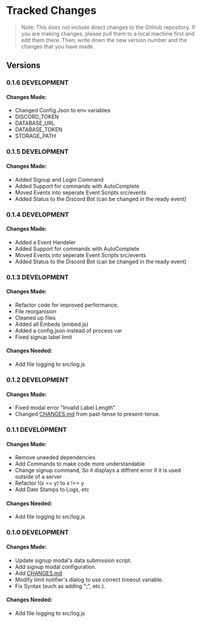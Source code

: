 # Tracked Changes
> Note: This does not include direct changes to the GitHub repository. If you are making changes, please pull them to a local machine first and edit them there. Then, write down the new version number and the changes that you have made.

## Versions

### 0.1.6 DEVELOPMENT
#### Changes Made:
- Changed Config.Json to env variables
- DISCORD_TOKEN
- DATABASE_URL 
- DATABASE_TOKEN
- STORAGE_PATH

### 0.1.5 DEVELOPMENT
#### Changes Made:
- Added Signup and Login Command
- Added Support for commands with AutoComplete
- Moved Events into seperate Event Scripts src/events
- Added Status to the Discord Bot (can be changed in the ready event)

### 0.1.4 DEVELOPMENT
#### Changes Made:
- Added a Event Handeler
- Added Support for commands with AutoComplete
- Moved Events into seperate Event Scripts src/events
- Added Status to the Discord Bot (can be changed in the ready event)

### 0.1.3 DEVELOPMENT
#### Changes Made:
- Refactor code for improved performance.
- File reorganision
- Cleaned up files
- Added all Embeds (embed.js)
- Added a config.json instead of process var
- Fixed signup label limit
#### Changes Needed:
- Add file logging to src/log.js

### 0.1.2 DEVELOPMENT
#### Changes Made:
- Fixed modal error "Invalid Label Length"
- Changed [CHANGES.md](./CHANGES.md) from past-tense to present-tense.

### 0.1.1 DEVELOPMENT
#### Changes Made:
- Remove uneeded dependencies
- Add Commands to make code more understandable
- Change signup command, So it displays a diffrent error if it is used outside of a server
- Refactor !(x == y) to x !== y
- Add Date Stamps to Logs, etc
#### Changes Needed:
- Add file logging to src/log.js

### 0.1.0 DEVELOPMENT
#### Changes Made:
- Update signup modal's data submission script.
- Add signup modal configuration.
- Add [CHANGES.md](./CHANGES.md)
- Modify limit notifier's dialog to use correct timeout variable.
- Fix Syntax (such as adding ";", etc.).
#### Changes Needed:
- Add file logging to src/log.js
